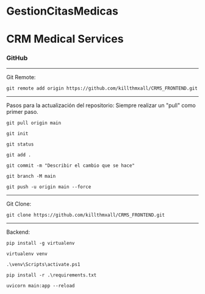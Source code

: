 # GestionCitasMedicas

# CRM Medical Services

### GitHub

---

Git Remote:

```text
git remote add origin https://github.com/killthmxall/CRMS_FRONTEND.git
```
---

Pasos para la actualización del repositorio:
Siempre realizar un "pull" como primer paso.

```text
git pull origin main
```

```text
git init
```

```text
git status
```

```text
git add .
```

```text
git commit -m "Describir el cambio que se hace"
```

```text
git branch -M main
```

```text
git push -u origin main --force
```

---

Git Clone:

```text
git clone https://github.com/killthmxall/CRMS_FRONTEND.git
```

---

Backend:

```text
pip install -g virtualenv
```

```text
virtualenv venv
```

```text
.\venv\Scripts\activate.ps1
```

```text
pip install -r .\requirements.txt      
```

```text
uvicorn main:app --reload  
```



